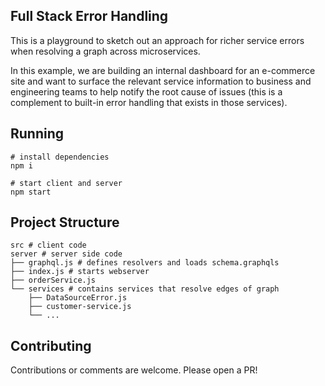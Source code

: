 ## Full Stack Error Handling

This is a playground to sketch out an approach for richer service errors when resolving a graph across microservices.

In this example, we are building an internal dashboard for an e-commerce site and want to surface the relevant service information to business and engineering teams to help notify the root cause of issues (this is a complement to built-in error handling that exists in those services).

## Running

```
# install dependencies
npm i

# start client and server
npm start
```

## Project Structure

```
src # client code
server # server side code
├── graphql.js # defines resolvers and loads schema.graphqls
├── index.js # starts webserver
├── orderService.js
└── services # contains services that resolve edges of graph
    ├── DataSourceError.js
    ├── customer-service.js
    └── ...
```

## Contributing

Contributions or comments are welcome. Please open a PR!
